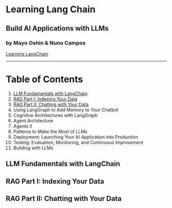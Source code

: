 # Learning Lang Chain #
## Build AI Applications with LLMs
### by Mayo Oshin & Nuno Campos
[Learning LangChain](https://www.amazon.com/Learning-LangChain-Building-Applications-LangGraph/dp/1098167287)
- - - - 
# Table of Contents
1. [LLM Fundamentals with LangChain](#llm-fundamentals-with-langchain)
2. [RAG Part I: Indexing Your Data](#rag-part-i-indexing-your-data)
3. [RAG Part II: Chatting with Your Data](#rag-part-ii-chatting-with-your-data)
4. Using LangGraph to Add Memory to Your Chatbot
5. Cognitive Architectures with LangGraph
6. Agent Architecture
7. Agents II
8. Patterns to Make the Most of LLMs
9. Deployment: Launching Your AI Application into Production
10. Testing: Evaluation, Monitoring, and Continuous Improvement
11. Building with LLMs


## LLM Fundamentals with LangChain

## RAG Part I: Indexing Your Data

## RAG Part II: Chatting with Your Data